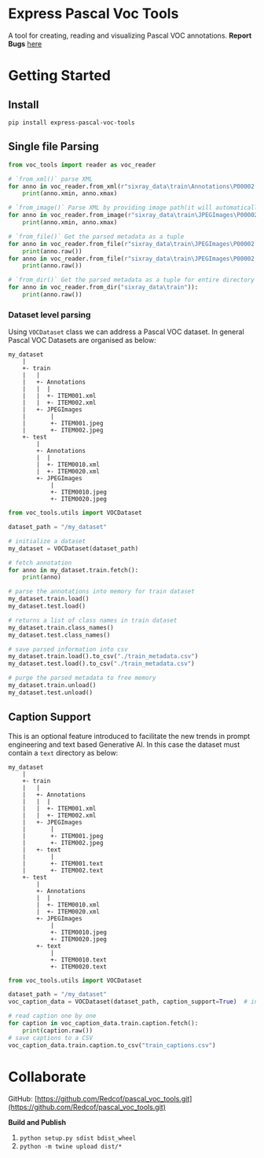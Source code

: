 # Express Pascal Voc Tools

A tool for creating, reading and visualizing Pascal VOC annotations.
**Report Bugs** [here](https://github.com/Redcof/pascal_voc_tools/issues)

# Getting Started

## Install

`pip install express-pascal-voc-tools`

## Single file Parsing

```python
from voc_tools import reader as voc_reader

# `from_xml()` parse XML
for anno in voc_reader.from_xml(r"sixray_data\train\Annotations\P00002.xml"):
    print(anno.xmin, anno.xmax)

# `from_image()` Parse XML by providing image path(it will automatically choose the correct XML)
for anno in voc_reader.from_image(r"sixray_data\train\JPEGImages\P00002.jpeg"):
    print(anno.xmin, anno.xmax)

# `from_file()` Get the parsed metadata as a tuple
for anno in voc_reader.from_file(r"sixray_data\train\JPEGImages\P00002.xml"):
    print(anno.raw())
for anno in voc_reader.from_file(r"sixray_data\train\JPEGImages\P00002.jpeg"):
    print(anno.raw())

# `from_dir()` Get the parsed metadata as a tuple for entire directory
for anno in voc_reader.from_dir("sixray_data\train")):
    print(anno.raw())

```

### Dataset level parsing

Using `VOCDataset` class we can address a Pascal VOC dataset. In general Pascal VOC
Datasets are organised as below:

```commandline
my_dataset
    |
    +- train
    |   |
    |   +- Annotations
    |   |  |
    |   |  +- ITEM001.xml
    |   |  +- ITEM002.xml
    |   +- JPEGImages
    |       |
    |       +- ITEM001.jpeg
    |       +- ITEM002.jpeg
    +- test
        |
        +- Annotations
        |  |
        |  +- ITEM0010.xml
        |  +- ITEM0020.xml
        +- JPEGImages
            |
            +- ITEM0010.jpeg
            +- ITEM0020.jpeg
```

```python
from voc_tools.utils import VOCDataset

dataset_path = "/my_dataset"

# initialize a dataset
my_dataset = VOCDataset(dataset_path)

# fetch annotation
for anno in my_dataset.train.fetch():
    print(anno)

# parse the annotations into memory for train dataset
my_dataset.train.load()
my_dataset.test.load()

# returns a list of class names in train dataset
my_dataset.train.class_names()
my_dataset.test.class_names()

# save parsed information into csv
my_dataset.train.load().to_csv("./train_metadata.csv")
my_dataset.test.load().to_csv("./train_metadata.csv")

# purge the parsed metadata to free memory
my_dataset.train.unload()
my_dataset.test.unload()
```

## Caption Support

This is an optional feature introduced to facilitate the new trends in prompt engineering and text based Generative AI.
In this case the dataset must contain a `text` directory as below:

```commandline
my_dataset
    |
    +- train
    |   |
    |   +- Annotations
    |   |  |
    |   |  +- ITEM001.xml
    |   |  +- ITEM002.xml
    |   +- JPEGImages
    |       |
    |       +- ITEM001.jpeg
    |       +- ITEM002.jpeg
    |   +- text
    |       |
    |       +- ITEM001.text
    |       +- ITEM002.text
    +- test
        |
        +- Annotations
        |  |
        |  +- ITEM0010.xml
        |  +- ITEM0020.xml
        +- JPEGImages
            |
            +- ITEM0010.jpeg
            +- ITEM0020.jpeg
        +- text
            |
            +- ITEM0010.text
            +- ITEM0020.text
```

```python
from voc_tools.utils import VOCDataset

dataset_path = "/my_dataset"
voc_caption_data = VOCDataset(dataset_path, caption_support=True)  # init dataset with caption

# read caption one by one
for caption in voc_caption_data.train.caption.fetch():
    print(caption.raw())
# save captions to a CSV
voc_caption_data.train.caption.to_csv("train_captions.csv")
```

# Collaborate

GitHub: [https://github.com/Redcof/pascal_voc_tools.git](https://github.com/Redcof/pascal_voc_tools.git)

**Build and Publish**

1. `python setup.py sdist bdist_wheel`
1. `python -m twine upload dist/*`